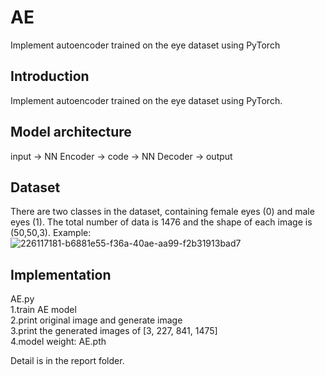 # AE
Implement autoencoder trained on the eye dataset using PyTorch

## Introduction
Implement autoencoder trained on the eye dataset using PyTorch.

## Model architecture
input -> NN Encoder -> code -> NN Decoder -> output

## Dataset
There are two classes in the dataset, containing female eyes (0) and male eyes (1).
The total number of data is 1476 and the shape of each image is (50,50,3).
Example:  
![226117181-b6881e55-f36a-40ae-aa99-f2b31913bad7](https://user-images.githubusercontent.com/128220508/226120674-4547753f-942d-4cc2-b42f-b12909aa237c.png)  

## Implementation
AE.py  
1.train AE model  
2.print original image and generate image  
3.print the generated images of [3, 227, 841, 1475]  
4.model weight: AE.pth  

Detail is in the report folder.
